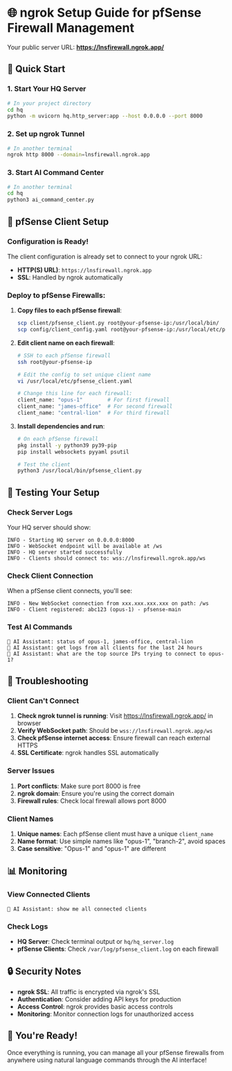 # 🌐 ngrok Setup Guide for pfSense Firewall Management

Your public server URL: **https://lnsfirewall.ngrok.app/**

## 🚀 Quick Start

### 1. Start Your HQ Server
```bash
# In your project directory
cd hq
python -m uvicorn hq.http_server:app --host 0.0.0.0 --port 8000
```

### 2. Set up ngrok Tunnel
```bash
# In another terminal
ngrok http 8000 --domain=lnsfirewall.ngrok.app
```

### 3. Start AI Command Center
```bash
# In another terminal
cd hq
python3 ai_command_center.py
```

## 📱 pfSense Client Setup

### Configuration is Ready!
The client configuration is already set to connect to your ngrok URL:
- **HTTP(S) URL)**: `https://lnsfirewall.ngrok.app`
- **SSL**: Handled by ngrok automatically

### Deploy to pfSense Firewalls:

1. **Copy files to each pfSense firewall**:
   ```bash
   scp client/pfsense_client.py root@your-pfsense-ip:/usr/local/bin/
   scp config/client_config.yaml root@your-pfsense-ip:/usr/local/etc/pfsense_client.yaml
   ```

2. **Edit client name on each firewall**:
   ```bash
   # SSH to each pfSense firewall
   ssh root@your-pfsense-ip

   # Edit the config to set unique client name
   vi /usr/local/etc/pfsense_client.yaml

   # Change this line for each firewall:
   client_name: "opus-1"        # For first firewall
   client_name: "james-office"  # For second firewall
   client_name: "central-lion"  # For third firewall
   ```

3. **Install dependencies and run**:
   ```bash
   # On each pfSense firewall
   pkg install -y python39 py39-pip
   pip install websockets pyyaml psutil

   # Test the client
   python3 /usr/local/bin/pfsense_client.py
   ```

## 🎯 Testing Your Setup

### Check Server Logs
Your HQ server should show:
```
INFO - Starting HQ server on 0.0.0.0:8000
INFO - WebSocket endpoint will be available at /ws
INFO - HQ server started successfully
INFO - Clients should connect to: wss://lnsfirewall.ngrok.app/ws
```

### Check Client Connection
When a pfSense client connects, you'll see:
```
INFO - New WebSocket connection from xxx.xxx.xxx.xxx on path: /ws
INFO - Client registered: abc123 (opus-1) - pfsense-main
```

### Test AI Commands
```
🤖 AI Assistant: status of opus-1, james-office, central-lion
🤖 AI Assistant: get logs from all clients for the last 24 hours
🤖 AI Assistant: what are the top source IPs trying to connect to opus-1?
```

## 🔧 Troubleshooting

### Client Can't Connect
1. **Check ngrok tunnel is running**: Visit https://lnsfirewall.ngrok.app/ in browser
2. **Verify WebSocket path**: Should be `wss://lnsfirewall.ngrok.app/ws`
3. **Check pfSense internet access**: Ensure firewall can reach external HTTPS
4. **SSL Certificate**: ngrok handles SSL automatically

### Server Issues
1. **Port conflicts**: Make sure port 8000 is free
2. **ngrok domain**: Ensure you're using the correct domain
3. **Firewall rules**: Check local firewall allows port 8000

### Client Names
1. **Unique names**: Each pfSense client must have a unique `client_name`
2. **Name format**: Use simple names like "opus-1", "branch-2", avoid spaces
3. **Case sensitive**: "Opus-1" and "opus-1" are different

## 📊 Monitoring

### View Connected Clients
```
🤖 AI Assistant: show me all connected clients
```

### Check Logs
- **HQ Server**: Check terminal output or `hq/hq_server.log`
- **pfSense Clients**: Check `/var/log/pfsense_client.log` on each firewall

## 🔒 Security Notes

- **ngrok SSL**: All traffic is encrypted via ngrok's SSL
- **Authentication**: Consider adding API keys for production
- **Access Control**: ngrok provides basic access controls
- **Monitoring**: Monitor connection logs for unauthorized access

## 🎉 You're Ready!

Once everything is running, you can manage all your pfSense firewalls from anywhere using natural language commands through the AI interface!